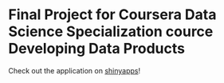 # Final Project for Coursera Data Science Specialization cource Developing Data Products

Check out the application on [shinyapps](https://seewilds.shinyapps.io/shiny/)!